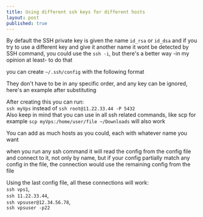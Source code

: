 ```yaml
---
title: Using different ssh keys for different hosts
layout: post
published: true
---
```

By default the SSH private key is given the name `id_rsa`  or `id_dsa` and if you try to use a different key and give it another name it wont be detected by SSH command,
you could use the `ssh -i`, but there's a better way -in my opinion at least- to do that
<!-- more -->
you can create `~/.ssh/config` with the following format
<script src="https://gist.github.com/coalwater/e8bf9cc9acf65d6e656d.js?file=sample-format.config"></script>
They don't have to be in any specific order, and any key can be ignored, here's an example after substituting
<script src="https://gist.github.com/coalwater/e8bf9cc9acf65d6e656d.js?file=sample-file.config"></script>
After creating this you can run: <br />
`ssh myVps`  instead of
`ssh root@11.22.33.44 -P 5432`<br />
Also keep in mind that you can use in all ssh related commands, like scp for example  `scp myVps:/home/user/file ~/Downloads`  will also work

You can add as much hosts as you could, each with whatever name you want
<script src="https://gist.github.com/coalwater/e8bf9cc9acf65d6e656d.js?file=multiple-hosts.config"></script>
when you run any ssh command it will read the config from the config file and connect to it, not only by name, but if your config partially
match any config in the file, the connection would use the remaining config from the file

Using the last config file, all these connections will work:<br />
`ssh vps1`,<br />
`ssh 11.22.33.44`,<br />
`ssh vpsuser@12.34.56.78`,<br />
`ssh vpsuser -p22`
